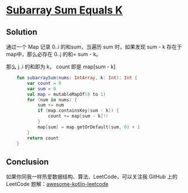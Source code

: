 # [Subarray Sum Equals K][title]

## Solution
通过一个 Map 记录 0..i 的和sum，当遍历 sum 时，如果发现 sum - k 存在于 map中，那么必存在 0..j 的和= sum - k。

那么 j..i 的和即为 k， count 即是 map\[sum - k\]

```kotlin
    fun subarraySum(nums: IntArray, k: Int): Int {
        var count = 0
        var sum = 0
        val map = mutableMapOf(0 to 1)
        for (num in nums) {
            sum += num
            if (map.containsKey(sum - k)) {
                count += map[sum - k]!!
            }
            map[sum] = map.getOrDefault(sum, 0) + 1
        }
        return count
    }
```

## Conclusion
如果你同我一样热爱数据结构、算法、LeetCode，可以关注我 GitHub 上的 LeetCode 题解：[awesome-kotlin-leetcode][akl]

[title]: https://leetcode-cn.com/problems/subarray-sum-equals-k/
[akl]: https://github.com/NightXlt/awesome-kotlin-leetcode
